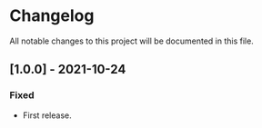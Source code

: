 # Changelog

All notable changes to this project will be documented in this file.

## [1.0.0] - 2021-10-24
### Fixed
- First release.